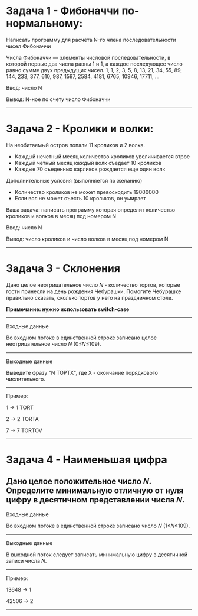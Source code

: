 # Задача 1 - Фибоначчи по-нормальному:
Написать программу для расчёта N-го члена последовательности чисел Фибоначчи

Числа Фибоначчи — элементы числовой последовательности, в которой первые два числа равны 1 и 1,
а каждое последующее число равно сумме двух предыдущих чисел.
1, 1, 2, 3, 5, 8, 13, 21, 34, 55, 89, 144, 233, 377, 610, 987, 1597, 2584, 4181, 6765, 10946, 17711, ...

Ввод: число N

Вывод: N-ное по счету число Фибоначчи

---


# Задача 2 - Кролики и волки:
На необитаемый остров попали 11 кроликов и 2 волка.

 - Каждый нечетный месяц количество кроликов увеличивается втрое
 - Каждый четный месяц каждый волк съедает 10 кроликов
 - Каждые 70 съеденных карликов рождается еще один волк

Дополнительные условия (выполняется по желанию)
 - Количество кроликов не может превосходить 19000000
 - Если вол не может съесть 10 кроликов, он умирает

Ваша задача: написать программу которая определит количество кроликов и волков в месяц под номером N

Ввод: число N

Вывод: число кроликов и число волков в месяц под номером N

---


# Задача 3 - Склонения

Дано целое неотрицательное число 𝑁 - количество тортов, которые гости принесли на день рождения Чебурашки.
Помогите Чебурашке правильно сказать, сколько тортов у него на праздничном столе. 

**Примечание: нужно использовать switch-case** 

---

Входные данные

Во входном потоке в единственной строке записано целое неотрицательное число 𝑁 (0≤𝑁≤109).

---

Выходные данные

Выведите фразу "N ТОРТX", где X - окончание порядкового числительного.

---

Пример: 

1	->	1 TORT

2	->	2 TORTA

7	->	7 TORTOV

---


# Задача 4 - Наименьшая цифра

Дано целое положительное число 𝑁. Определите минимальную отличную от нуля цифру в десятичном представлении числа 𝑁. 
---

Входные данные

Во входном потоке в единственной строке записано число 𝑁 (1≤𝑁≤109).

---

Выходные данные

В выходной поток следует записать минимальную цифру в десятичной записи числа 𝑁.

---

Пример: 

13648	->	1

42506	->	2

---